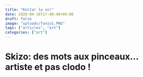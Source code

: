 ```yaml
---
title: "Koltar la so!"
date: 2020-04-16T17:40:40+04:00
draft: false
image: "uploads/fanio1.PNG"
tags: ["articles", "art"]
categories: ["art"]
---
```


# Skizo: des mots aux pinceaux... artiste et pas clodo !
